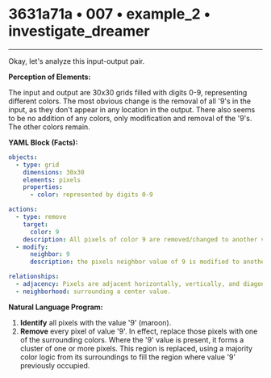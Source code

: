 # 3631a71a • 007 • example_2 • investigate_dreamer

---
Okay, let's analyze this input-output pair.

**Perception of Elements:**

The input and output are 30x30 grids filled with digits 0-9, representing different colors. The most obvious change is the removal of all '9's in the input, as they don't appear in any location in the output. There also seems to be no addition of any colors, only modification and removal of the '9's. The other colors remain.

**YAML Block (Facts):**



```yaml
objects:
  - type: grid
    dimensions: 30x30
    elements: pixels
    properties:
      - color: represented by digits 0-9

actions:
  - type: remove
    target:
      color: 9
    description: All pixels of color 9 are removed/changed to another value.
  - modify:
      neighbor: 9
      description: the pixels neighbor value of 9 is modified to another value from it surroundings

relationships:
  - adjacency: Pixels are adjacent horizontally, vertically, and diagonally.
  - neighborhood: surrounding a center value.
```



**Natural Language Program:**

1.  **Identify** all pixels with the value '9' (maroon).
2.  **Remove** every pixel of value '9'. In effect, replace those pixels with one of the surrounding colors. Where the '9' value is present, it forms a cluster of one or more pixels. This region is replaced, using a majority color logic from its surroundings to fill the region where value '9' previously occupied.


